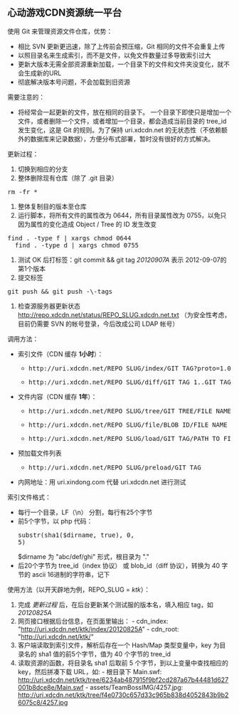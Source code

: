 心动游戏CDN资源统一平台
--------------------------------------------

使用 Git 来管理资源文件仓库，优势：

  - 相比 SVN 更新更迅速，除了上传前会预压缩，Git 相同的文件不会重复上传
  - 以照目录名来生成索引，而不是文件，以免文件数量过多导致索引过大
  - 更新大版本无需全部资源重新加载，一个目录下的文件和文件夹没变化，就不会生成新的URL
  - 彻底解决版本号问题，不会加载到旧资源

需要注意的：

  - 将经常会一起更新的文件，放在相同的目录下。 一个目录下即使只是增加一个文件，或者删除一个文件，或者增加一个目录，都会造成当前目录的 tree_id 发生变化，这是 Git 的规则。为了保持 uri.xdcdn.net 的无状态性（不依赖额外的数据库来记录数据），方便分布式部署，暂时没有很好的方式解决。


更新过程：

  1. 切换到相应的分支
  1. 整体删除现有仓库（除了 .git 目录）
  <pre>rm -fr *</pre>
  1. 整体复制目的版本至仓库
  1. 运行脚本，将所有文件的属性改为 0644，所有目录属性改为 0755，以免只因为属性的变化造成 Object / Tree 的 ID 发生改变
  <pre>find . -type f | xargs chmod 0644
  find . -type d | xargs chmod 0755</pre>
  1. 测试 OK 后打标签：git commit && git tag *20120907A* 表示 2012-09-07的第1个版本
  1. 提交标签
  <pre>git push && git push -\-tags</pre>
  1. 检查源服务器更新状态 http://repo.xdcdn.net/status/REPO_SLUG.xdcdn.net.txt （为安全性考虑，目前仍需要 SVN 的帐号登录，今后改成公司 LDAP 帐号）

调用方法：

  - 索引文件（CDN 缓存 **1小时**）：
    - <pre>http://uri.xdcdn.net/REPO_SLUG/index/GIT_TAG?proto=1.0</pre>
    - <pre>http://uri.xdcdn.net/REPO_SLUG/diff/GIT_TAG_1..GIT_TAG_2</pre>
  - 文件内容（CDN 缓存 **1年**）：
    - <pre>http://uri.xdcdn.net/REPO_SLUG/tree/GIT_TREE/FILE_NAME</pre>
    - <pre>http://uri.xdcdn.net/REPO_SLUG/file/BLOB_ID/FILE_NAME</pre>
    - <pre>http://uri.xdcdn.net/REPO_SLUG/load/GIT_TAG/PATH_TO_FILE</pre>
  - 预加载文件列表
    - <pre>http://uri.xdcdn.net/REPO_SLUG/preload/GIT_TAG</pre>
  - 内网地址：用 uri.xindong.com 代替 uri.xdcdn.net 进行测试
  
  索引文件格式：
  
  - 每行一个目录，LF（\\n） 分割，每行有25个字节
  - 前5个字节，以 php 代码：<pre>substr(sha1($dirname, true), 0, 5)</pre> $dirname 为 "abc/def/ghi" 形式，根目录为 "."
  - 后20个字节为 tree_id（index 协议） 或 blob_id（diff 协议），转换为 40 字节的 ascii 16进制的字符串，记下

使用方法（以开天辟地为例，REPO_SLUG = *ktk*）：

  1. 完成 *更新过程* 后，在后台更新某个测试服的版本名，填入相应 tag，如 *20120825A*
  1. 网页接口根据后台信息，在页面里输出：
    - cdn_index: "<http://uri.xdcdn.net/ktk/index/20120825A>"
    - cdn_root: "<http://uri.xdcdn.net/ktk/>"
  1. 客户端读取到索引文件，解析后存在一个 Hash/Map 类型变量中，key 为目录名的 sha1 值的前5个字节，值为 40 个字节的 tree_id
  1. 读取资源的函数，将目录名 sha1 后取前 5 个字节，到以上变量中查找相应的 key，然后拼凑下载 URL，如: 
    - 根目录下 Main.swf: <http://uri.xdcdn.net/ktk/tree/6234ab487915f9bf2cd287a67b44481d627001b8dce8e/Main.swf>
    - assets/TeamBossIMG/4257.jpg: <http://uri.xdcdn.net/ktk/tree/f4e0730c657d33c965b838d4052843b9b26075c8/4257.jpg>


